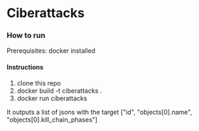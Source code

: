 # Ciberattacks

### How to run

Prerequisites: docker installed

#### Instructions

1) clone this repo
2) docker build -t ciberattacks .
3) docker run ciberattacks

It outputs a list of jsons with the target ["id", "objects[0].name", "objects[0].kill_chain_phases"]